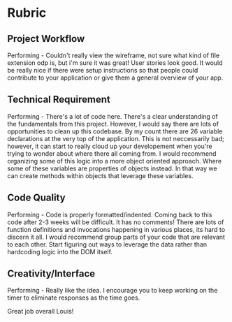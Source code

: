 # Rubric

## Project Workflow
Performing - Couldn't really view the wireframe, not sure what kind of file extension odp is, but i'm sure it was great! User stories look good. It would be really nice if there were setup instructions so that people could contribute to your application or give them a general overview of your app.

## Technical Requirement
Performing - There's a lot of code here. There's a clear understanding of the fundamentals from this project. However, I would say there are lots of opportunities to clean up this codebase. By my count there are 26 variable declarations at the very top of the application. This is not neccessarily bad; however, it can start to really cloud up your developement when you're trying to wonder about where there all coming from. I would recommend organizing some of this logic into a more object oriented approach. Where some of these variables are properties of objects instead. In that way we can create methods within objects that leverage these variables.

## Code Quality
Performing - Code is properly formatted/indented. Coming back to this code after 2-3 weeks will be difficult. It has no comments! There are lots of function definitions and invocations happening in various places, its hard to discern it all. I would recommend group parts of your code that are relevant to each other. Start figuring out ways to leverage the data rather than hardcoding logic into the DOM itself.

## Creativity/Interface
Performing - Really like the idea. I encourage you to keep working on the timer to eliminate responses as the time goes.

Great job overall Louis!
